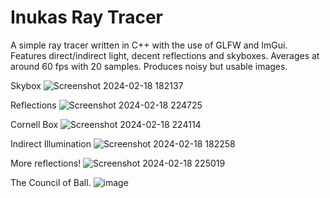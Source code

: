 # Inukas Ray Tracer
A simple ray tracer written in C++ with the use of GLFW and ImGui. Features direct/indirect light, decent reflections and skyboxes. Averages at around 60 fps with 20 samples. Produces noisy but usable images. 


Skybox
![Screenshot 2024-02-18 182137](https://github.com/DesertedGecko15/DesertedRayTracer/assets/97029305/1b39d43e-a3ce-49f0-a62f-c6e85ef6727b)

Reflections
![Screenshot 2024-02-18 224725](https://github.com/DesertedGecko15/DesertedRayTracer/assets/97029305/5a79b02c-d930-4637-b7cb-3d8763f9a387)

Cornell Box
![Screenshot 2024-02-18 224114](https://github.com/DesertedGecko15/DesertedRayTracer/assets/97029305/172b60fc-611f-4d25-8b0f-1360012ac453)

Indirect Illumination
![Screenshot 2024-02-18 182258](https://github.com/DesertedGecko15/DesertedRayTracer/assets/97029305/d525084a-61ee-4cac-9541-3ae7b35f00b2)

More reflections!
![Screenshot 2024-02-18 225019](https://github.com/DesertedGecko15/DesertedRayTracer/assets/97029305/8a0a5f2c-82c9-47a3-b692-2f2a5e9e643a)

The Council of Ball.
![image](https://github.com/DesertedGecko15/DesertedRayTracer/assets/97029305/9771ed3b-314d-4381-938a-957d2a621581)

